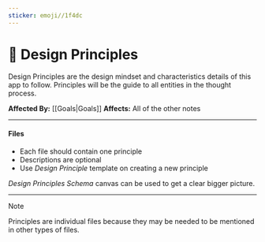 ```yaml
---
sticker: emoji//1f4dc
---
```

# 📜 Design Principles
Design Principles are the design mindset and characteristics details of this app to follow. Principles will be the guide to all entities in the thought process.


**Affected By:** [[Goals|Goals]]
**Affects:** All of the other notes

---

#### Files 
- Each file should contain one principle
- Descriptions are optional
- Use _Design Principle_ template on creating a new principle


_Design Principles Schema_ canvas can be used to get a clear bigger picture.

---
> [!NOTE]
> Principles are individual files because they may be needed to be mentioned in other types of files.